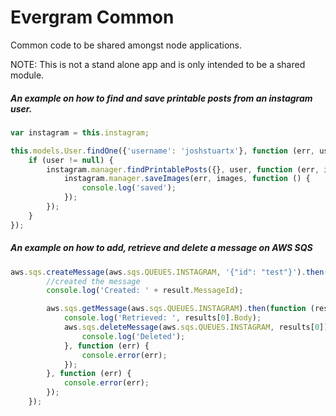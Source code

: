 # Evergram Common
Common code to be shared amongst node applications.

NOTE: This is not a stand alone app and is only intended to be a shared module.

##### An example on how to find and save printable posts from an instagram user.

```js
var instagram = this.instagram;

this.models.User.findOne({'username': 'joshstuartx'}, function (err, user) {
    if (user != null) {
        instagram.manager.findPrintablePosts({}, user, function (err, images) {
            instagram.manager.saveImages(err, images, function () {
                console.log('saved');
            });
        });
    }
});
```


##### An example on how to add, retrieve and delete a message on AWS SQS

```js
aws.sqs.createMessage(aws.sqs.QUEUES.INSTAGRAM, '{"id": "test"}').then(function (result) {
        //created the message
        console.log('Created: ' + result.MessageId);

        aws.sqs.getMessage(aws.sqs.QUEUES.INSTAGRAM).then(function (results) {
            console.log('Retrieved: ', results[0].Body);
            aws.sqs.deleteMessage(aws.sqs.QUEUES.INSTAGRAM, results[0]).then(function (deleted) {
                console.log('Deleted');
            }, function (err) {
                console.error(err);
            });
        }, function (err) {
            console.error(err);
        });
    });
```
